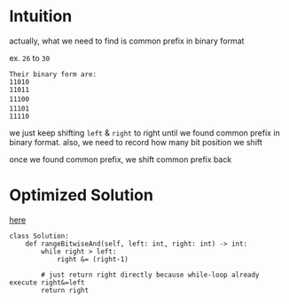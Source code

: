 # Intuition

actually, what we need to find is common prefix in binary format

ex. `26` to `30`
```
Their binary form are:
11010
11011
11100　　
11101　　
11110
```

we just keep shifting `left` & `right` to right until we found common prefix in binary format. also, we need to record how many bit position we shift

once we found common prefix, we shift common prefix back

# Optimized Solution

[here](https://leetcode.com/problems/bitwise-and-of-numbers-range/solutions/593317/simple-3-line-java-solution-faster-than-100/?orderBy=most_votes)

```
class Solution:
    def rangeBitwiseAnd(self, left: int, right: int) -> int:
        while right > left:
            right &= (right-1)

        # just return right directly because while-loop already execute right&=left
        return right
```